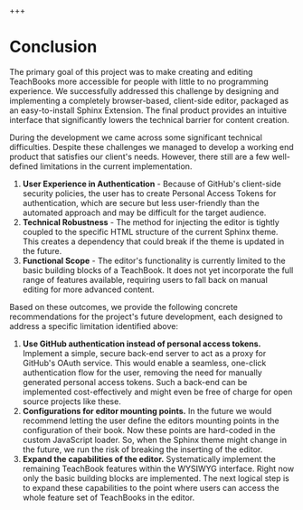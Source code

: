 +++
# Conclusion

The primary goal of this project was to make creating and editing TeachBooks more accessible for people with little to no programming experience. We successfully addressed this challenge by designing and implementing a completely browser-based, client-side editor, packaged as an easy-to-install Sphinx Extension. The final product provides an intuitive interface that significantly lowers the technical barrier for content creation.

During the development we came across some significant technical difficulties. Despite these challenges we managed to develop a working end product that satisfies our client's needs. However, there still are a few well-defined limitations in the current implementation.

1.  **User Experience in Authentication** - Because of GitHub's client-side security policies, the user has to create Personal Access Tokens for authentication, which are secure but less user-friendly than the automated approach and may be difficult for the target audience.
2.  **Technical Robustness** - The method for injecting the editor is tightly coupled to the specific HTML structure of the current Sphinx theme. This creates a dependency that could break if the theme is updated in the future.
3.  **Functional Scope** - The editor's functionality is currently limited to the basic building blocks of a TeachBook. It does not yet incorporate the full range of features available, requiring users to fall back on manual editing for more advanced content.

Based on these outcomes, we provide the following concrete recommendations for the project's future development, each designed to address a specific limitation identified above:

1.  **Use GitHub authentication instead of personal access tokens.** Implement a simple, secure back-end server to act as a proxy for GitHub's OAuth service. This would enable a seamless, one-click authentication flow for the user, removing the need for manually generated personal access tokens. Such a back-end can be implemented cost-effectively and might even be free of charge for open source projects like these.
2.  **Configurations for editor mounting points.** In the future we would recommend letting the user define the editors mounting points in the configuration of their book. Now these points are hard-coded in the custom JavaScript loader. So, when the Sphinx theme might change in the future, we run the risk of breaking the inserting of the editor.
3.  **Expand the capabilities of the editor.** Systematically implement the remaining TeachBook features within the WYSIWYG interface. Right now only the basic building blocks are implemented. The next logical step is to expand these capabilities to the point where users can access the whole feature set of TeachBooks in the editor.